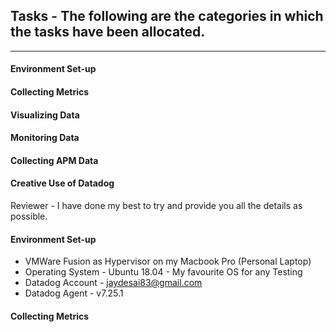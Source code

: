## Tasks - The following are the categories in which the tasks have been allocated. 
----------------
#### Environment Set-up
#### Collecting Metrics
#### Visualizing Data
#### Monitoring Data
#### Collecting APM Data
#### Creative Use of Datadog

Reviewer - I have done my best to try and provide you all the details as possible. 

#### Environment Set-up
- VMWare Fusion as Hypervisor on my Macbook Pro (Personal Laptop)
- Operating System - Ubuntu 18.04 - My favourite OS for any Testing
- Datadog Account - jaydesai83@gmail.com
- Datadog Agent - v7.25.1


#### Collecting Metrics
